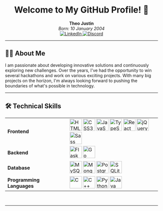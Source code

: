 <h1 align="center">Welcome to My GitHub Profile! 👋</h1>

<p align="center">
  <strong>Theo Justin</strong> <br>
  <em>Born: 10 January 2004</em> <br>
  <a href="https://www.linkedin.com/in/theo-justin-675911253/" target="_blank">
    <img src="https://img.shields.io/badge/LinkedIn-0077B5?style=for-the-badge&logo=linkedin&logoColor=white" alt="LinkedIn">
  </a>
  <a href="https://discord.com/users/317094454089482253" target="_blank">
    <img src="https://img.shields.io/badge/Discord-7289DA?style=for-the-badge&logo=discord&logoColor=white" alt="Discord">
  </a>
</p>

---

<h2 align="left">👨‍💻 About Me</h2>

<p align="left">
  I am passionate about developing innovative solutions and continuously exploring new challenges. Over the years, I've had the opportunity to win several hackathons and work on various exciting projects. With many big projects on the horizon, I'm always looking forward to pushing the boundaries of what's possible in technology.
</p>

---

<h2 align="left">🛠 Technical Skills</h2>

<table align="center">
  <tr>
    <td><strong>Frontend</strong></td>
    <td>
      <img src="https://cdn.jsdelivr.net/gh/devicons/devicon/icons/html5/html5-original.svg" height="40" alt="HTML5" />
      <img src="https://cdn.jsdelivr.net/gh/devicons/devicon/icons/css3/css3-original.svg" height="40" alt="CSS3" />
      <img src="https://cdn.jsdelivr.net/gh/devicons/devicon/icons/javascript/javascript-original.svg" height="40" alt="JavaScript" />
      <img src="https://cdn.jsdelivr.net/gh/devicons/devicon/icons/typescript/typescript-original.svg" height="40" alt="TypeScript" />
      <img src="https://cdn.jsdelivr.net/gh/devicons/devicon/icons/react/react-original.svg" height="40" alt="React" />
      <img src="https://cdn.jsdelivr.net/gh/devicons/devicon/icons/jquery/jquery-original.svg" height="40" alt="jQuery" />
      <img src="https://cdn.jsdelivr.net/gh/devicons/devicon/icons/sass/sass-original.svg" height="40" alt="Sass" />
    </td>
  </tr>
  <tr>
    <td><strong>Backend</strong></td>
    <td>
      <img src="https://cdn.jsdelivr.net/gh/devicons/devicon/icons/flask/flask-original.svg" height="40" alt="Flask" />
      <img src="https://cdn.jsdelivr.net/gh/devicons/devicon/icons/go/go-original.svg" height="40" alt="Go" />
    </td>
  </tr>
  <tr>
    <td><strong>Database</strong></td>
    <td>
      <img src="https://cdn.jsdelivr.net/gh/devicons/devicon/icons/mysql/mysql-original.svg" height="40" alt="MySQL" />
      <img src="https://cdn.jsdelivr.net/gh/devicons/devicon/icons/mongodb/mongodb-original.svg" height="40" alt="MongoDB" />
      <img src="https://cdn.jsdelivr.net/gh/devicons/devicon/icons/postgresql/postgresql-original.svg" height="40" alt="PostgreSQL" />
      <img src="https://cdn.jsdelivr.net/gh/devicons/devicon/icons/sqlite/sqlite-original.svg" height="40" alt="SQLite" />
    </td>
  </tr>
  <tr>
    <td><strong>Programming Languages</strong></td>
    <td>
      <img src="https://cdn.jsdelivr.net/gh/devicons/devicon/icons/c/c-original.svg" height="40" alt="C" />
      <img src="https://cdn.jsdelivr.net/gh/devicons/devicon/icons/cplusplus/cplusplus-original.svg" height="40" alt="C++" />
      <img src="https://cdn.jsdelivr.net/gh/devicons/devicon/icons/python/python-original.svg" height="40" alt="Python" />
      <img src="https://cdn.jsdelivr.net/gh/devicons/devicon/icons/java/java-original.svg" height="40" alt="Java" />
    </td>
  </tr>
</table>

<br clear="left"/>

---

<!--
**TheoJustin/TheoJustin** is a ✨ special ✨ repository because its `README.md` (this file) appears on your GitHub profile.

Here are some ideas to get you started:

- 🔭 I’m currently working on ...
- 🌱 I’m currently learning ...
- 👯 I’m looking to collaborate on ...
- 🤔 I’m looking for help with ...
- 💬 Ask me about ...
- 📫 How to reach me: ...
- 😄 Pronouns: ...
- ⚡ Fun fact: ...
-->
